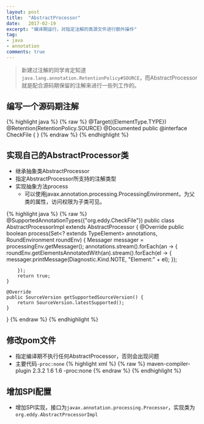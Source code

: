 ```yaml
---
layout: post
title:  "AbstractProcessor"
date:   2017-02-19
excerpt: "编译期运行，对指定注解的类源文件进行额外操作"
tag:
- java
- annotation
comments: true
---
```


> 新建过注解的同学肯定知道```java.lang.annotation.RetentionPolicy#SOURCE```，而AbstractProcessor就是配合源码期保留的注解来进行一些列工作的。

## 编写一个源码期注解

{% highlight java %}
{% raw %}
@Target({ElementType.TYPE})
@Retention(RetentionPolicy.SOURCE)
@Documented
public @interface CheckFile {
}
{% endraw %}
{% endhighlight %}

## 实现自己的AbstractProcessor类

* 继承抽象类AbstractProcessor
* 指定AbstractProcessor所支持的注解类型
* 实现抽象方法process
    * 可以使用javax.annotation.processing.ProcessingEnvironment，为父类的属性，访问权限为子类可见。

{% highlight java %}
{% raw %}
@SupportedAnnotationTypes({"org.eddy.CheckFile"})
public class AbstractProcessorImpl extends AbstractProcessor {
    @Override
    public boolean process(Set<? extends TypeElement> annotations, RoundEnvironment roundEnv) {
        Messager messager = processingEnv.getMessager();
        annotations.stream().forEach(an -> {
            roundEnv.getElementsAnnotatedWith(an).stream().forEach(el -> {
                messager.printMessage(Diagnostic.Kind.NOTE, "Element:" + el);
            });

        });
        return true;
    }

    @Override
    public SourceVersion getSupportedSourceVersion() {
        return SourceVersion.latestSupported();
    }
}
{% endraw %}
{% endhighlight %}

## 修改pom文件

* 指定编译期不执行任何AbstractProcessor，否则会出现问题
* 主要代码```-proc:none```
{% highlight xml %}
{% raw %}
    <build>
        <plugins>
            <plugin>
                <artifactId>maven-compiler-plugin</artifactId>
                <version>2.3.2</version>
                <configuration>
                    <source>1.6</source>
                    <target>1.6</target>
                    <!-- 禁止自己执行任何AbstractProcessor -->
                    <compilerArgument>-proc:none</compilerArgument>
                </configuration>
            </plugin>
        </plugins>
    </build>
{% endraw %}
{% endhighlight %}

## 增加SPI配置

* 增加SPI实现，接口为```javax.annotation.processing.Processor```，实现类为```org.eddy.AbstractProcessorImpl```